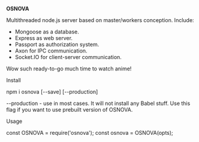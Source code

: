 **OSNOVA**

Multithreaded node.js server based on master/workers conception.
Include:
- Mongoose as a database.
- Express as web server.
- Passport as authorization system.
- Axon for IPC communication.
- Socket.IO for client-server communication.

Wow such ready-to-go much time to watch anime!

Install

npm i osnova [--save] [--production]

--production - use in most cases. It will not install any Babel stuff. Use this flag if you want to use prebuilt version of OSNOVA.

Usage

const OSNOVA = require('osnova');
const osnova = OSNOVA(opts);


